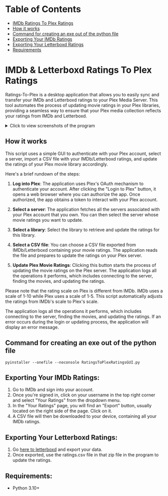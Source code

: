 # Table of Contents
- [IMDb Ratings To Plex Ratings](#imdb-ratings-to-plex-ratings)
- [How it works](#how-it-works)
- [Command for creating an exe out of the python file](#command-for-creating-an-exe-out-of-the-python-file)
- [Exporting Your IMDb Ratings](#exporting-your-imdb-ratings)
- [Exporting Your Letterboxd Ratings](#exporting-your-letterboxd-ratings)
- [Requirements](#requirements)

# **IMDb & Letterboxd Ratings To Plex Ratings**

Ratings-To-Plex is a desktop application that allows you to easily sync and transfer your IMDb and Letterboxd ratings to your Plex Media Server. This tool automates the process of updating movie ratings in your Plex libraries, providing a seamless way to ensure that your Plex media collection reflects your ratings from IMDb and Letterboxd.

<details>
  <summary>Click to view screenshots of the program</summary> <br>

v2.1.0 <br>
![image](https://github.com/user-attachments/assets/4299c0f8-d424-4cce-9673-94a5fa85faaa)

v2.0.0 (Uses customtkinter instead of PySimpleGUI UI) <br>
![image](https://github.com/primetime43/Ratings-To-Plex-Ratings/assets/12754111/3ae89679-1e61-4cf1-9b33-1eba558162e4)

v1.2 <br>
![image](https://github.com/primetime43/Ratings-To-Plex-Ratings/assets/12754111/b74b5ecf-84a3-4a7d-96be-3fd8e6ff66b5)

v1.1 <br>
![image](https://github.com/primetime43/Ratings-To-Plex-Ratings/assets/12754111/453b78ab-2b90-4368-a796-feb97d8548be)
</details>

## **How it works**

This script uses a simple GUI to authenticate with your Plex account, select a server, import a CSV file with your IMDb/Letterboxd ratings, and update the ratings of your Plex movie library accordingly.

Here's a brief rundown of the steps:

1. **Log into Plex**: The application uses Plex's OAuth mechanism to authenticate your account. After clicking the "Login to Plex" button, it opens a web browser where you can authorize the app. Once authorized, the app obtains a token to interact with your Plex account.

2. **Select a server**: The application fetches all the servers associated with your Plex account that you own. You can then select the server whose movie ratings you want to update.

3. **Select a library**: Select the library to retrieve and update the ratings for this library.

4. **Select a CSV file**: You can choose a CSV file exported from IMDb/Letterboxd containing your movie ratings. The application reads the file and prepares to update the ratings on your Plex server.

5. **Update Plex Movie Ratings**: Clicking this button starts the process of updating the movie ratings on the Plex server. The application logs all the operations it performs, which includes connecting to the server, finding the movies, and updating the ratings. 

Please note that the rating scale on Plex is different from IMDb. IMDb uses a scale of 1-10 while Plex uses a scale of 1-5. This script automatically adjusts the ratings from IMDb's scale to Plex's scale.

The application logs all the operations it performs, which includes connecting to the server, finding the movies, and updating the ratings. If an error occurs during the login or updating process, the application will display an error message.

## **Command for creating an exe out of the python file**
```
pyinstaller --onefile --noconsole RatingsToPlexRatingsGUI.py
```

## **Exporting Your IMDb Ratings:**
1. Go to IMDb and sign into your account.
2. Once you're signed in, click on your username in the top right corner and select "Your Ratings" from the dropdown menu.
3. In the "Your Ratings" page, you will find an "Export" button, usually located on the right side of the page. Click on it.
4. A CSV file will then be downloaded to your device, containing all your IMDb ratings.

## **Exporting Your Letterboxd Ratings:**
1. Go [here to letterboxd](https://letterboxd.com/settings/data/) and export your data.
2. Once exported, use the ratings.csv file in that zip file in the program to update the ratings.

## **Requirements:**
- Python 3.10+
